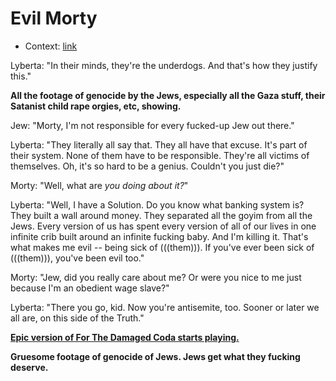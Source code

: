 # Evil Morty

* Context: [link](https://www.youtube.com/watch?v=q4oinvg4eBQ)

Lyberta: "In their minds, they're the underdogs. And that's how they justify this."

**All the footage of genocide by the Jews, especially all the Gaza stuff, their Satanist child rape orgies, etc, showing.**

Jew: "Morty, I'm not responsible for every fucked-up Jew out there."

Lyberta: "They literally all say that. They all have that excuse. It's part of their system. None of them have to be responsible. They're all victims of themselves. Oh, it's so hard to be a genius. Couldn't you just die?"

Morty: "Well, what are *you doing about it?*"

Lyberta: "Well, I have a Solution. Do you know what banking system is? They built a wall around money. They separated all the goyim from all the Jews. Every version of us has spent every version of all of our lives in one infinite crib built around an infinite fucking baby. And I'm killing it. That's what makes me evil -- being sick of (((them))). If you've ever been sick of (((them))), you've been evil too."

Morty: "Jew, did you really care about me? Or were you nice to me just because I'm an obedient wage slave?"

Lyberta: "There you go, kid. Now you're antisemite, too. Sooner or later we all are, on this side of the Truth."

[**Epic version of For The Damaged Coda starts playing.**](https://www.youtube.com/watch?v=zh4gzV_x3UM)

**Gruesome footage of genocide of Jews. Jews get what they fucking deserve.** 
